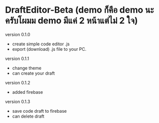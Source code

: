 # DraftEditor-Beta (demo ก็คือ demo นะครับโผมม demo มีแค่ 2 หน้าแต่ไม่ 2 ใจ)
version 0.1.0
- create simple code editor .js
- export (download) .js file to your PC.

version 0.1.1
- change theme
- can create your draft

version 0.1.2
- added firebase

version 0.1.3
- save code draft to firebase
- can delete draft 
